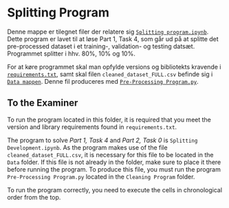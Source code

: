 # Splitting Program

Denne mappe er tilegnet filer der relatere sig [``Splitting program.ipynb``](https://github.com/Kqr508/GDS-Fake-News-Project/blob/main/Splitting%20Program/Splitting%20Development.ipynb). 
Dette program er lavet til at løse Part 1, Task 4, som går ud på at splitte det pre-processed dataset i et training-, validation- og testing datsæt. Programmet splitter i hhv. 80%, 10% og 10%.

For at køre programmet skal man opfylde versions og bibliotekts kravende i [``requirements.txt``](https://github.com/Kqr508/GDS-Fake-News-Project/blob/main/Splitting%20Program/requirements.txt),
samt skal filen ``cleaned_dataset_FULL.csv`` befinde sig i [``Data mappen``](https://github.com/Kqr508/GDS-Fake-News-Project/tree/main/Data). 
Denne fil produceres med [``Pre-Processing Program.py``](https://github.com/Kqr508/GDS-Fake-News-Project/blob/main/Cleaning%20Program/Pre-Processing%20Program.py).

## To the Examiner

To run the program located in this folder, it is required that you meet the version and library requirements found in ``requirements.txt``.

The program to solve *Part 1, Task 4* and *Part 2, Task 0* is ``Splitting Development.ipynb``.
As the program makes use of the file ``cleaned_dataset_FULL.csv``, it is necessary for this file to be located in the ``Data`` folder. If this file is not already in the folder, make sure to place it there before running the program. To produce this file, you must run the program ``Pre-Processing Program.py`` located in the ``Cleaning Program`` folder.

To run the program correctly, you need to execute the cells in chronological order from the top.
